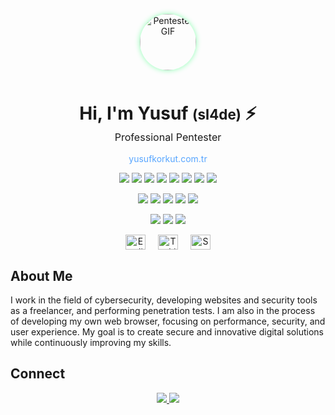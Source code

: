 <p align="center">
  <img src="https://media4.giphy.com/media/v1.Y2lkPTc5MGI3NjExMGlreGJhcGtva2VmNGpnaDlvNnF1enp2OHp0b3VvYzFmd2o5YnpjbiZlcD12MV9pbnRlcm5hbF9naWZfYnlfaWQmY3Q9Zw/QZy4VrLD54SaVVA2Ge/giphy.gif" alt="Pentester GIF" width="90" style="border-radius: 50%; box-shadow: 0 0 8px #8cffb2; margin-bottom: 10px;" />
</p>

<h1 align="center" style="margin-bottom:0;">
  Hi, I'm Yusuf <span style="font-size:0.8em;">(sl4de)</span> ⚡
</h1>
<p align="center" style="margin-top:0; font-size:1.15em;">
  Professional Pentester
</p>
<p align="center" style="margin-top:5px;">
  <a href="https://yusufkorkut.com.tr/" style="text-decoration: none; color: #58a6ff;">yusufkorkut.com.tr</a>
</p>

<p align="center">
  <img src="https://img.shields.io/badge/Python-3776AB?style=flat&logo=python&logoColor=white"/>
  <img src="https://img.shields.io/badge/Bash-4EAA25?style=flat&logo=gnubash&logoColor=white"/>
  <img src="https://img.shields.io/badge/JavaScript-F7DF1E?style=flat&logo=javascript&logoColor=black"/>
  <img src="https://img.shields.io/badge/TypeScript-3178C6?style=flat&logo=typescript&logoColor=white"/>
  <img src="https://img.shields.io/badge/C-00599C?style=flat&logo=c&logoColor=white"/>
  <img src="https://img.shields.io/badge/C++-00599C?style=flat&logo=c%2B%2B&logoColor=white"/>
  <img src="https://img.shields.io/badge/C%23-239120?style=flat&logo=c-sharp&logoColor=white"/>
  <img src="https://img.shields.io/badge/.NET-512BD4?style=flat&logo=.net&logoColor=white"/>
</p>

<p align="center" style="margin-top:10px;">
  <img src="https://img.shields.io/badge/Rust-000000?style=flat&logo=rust&logoColor=white"/>
  <img src="https://img.shields.io/badge/SQL-4479A1?style=flat&logo=mysql&logoColor=white"/>
  <img src="https://img.shields.io/badge/HTML5-E34F26?style=flat&logo=html5&logoColor=white"/>
  <img src="https://img.shields.io/badge/CSS3-1572B6?style=flat&logo=css3&logoColor=white"/>
  <img src="https://img.shields.io/badge/WebAssembly-654FF0?style=flat&logo=webassembly&logoColor=white"/>
</p>

<p align="center" style="margin-top:10px;">
  <img src="https://img.shields.io/badge/Git-F05032?style=flat&logo=git&logoColor=white"/>
  <img src="https://img.shields.io/badge/Mercurial-999999?style=flat&logo=mercurial&logoColor=white"/>
  <img src="https://img.shields.io/badge/Linux-FCC624?style=flat&logo=linux&logoColor=black"/>
</p>

<p align="center">
  <img src="https://raw.githubusercontent.com/hjnilsson/country-flags/master/svg/gb.svg" width="32" height="24" title="English (Advanced)" style="margin: 0 8px; vertical-align: middle;"/>
  <img src="https://raw.githubusercontent.com/hjnilsson/country-flags/master/svg/tr.svg" width="32" height="24" title="Turkish (Native)" style="margin: 0 8px; vertical-align: middle;"/>
  <img src="https://raw.githubusercontent.com/hjnilsson/country-flags/master/svg/es.svg" width="32" height="24" title="Spanish (Intermediate)" style="margin: 0 8px; vertical-align: middle;"/>
</p>

## About Me

I work in the field of cybersecurity, developing websites and security tools as a freelancer, and performing penetration tests. I am also in the process of developing my own web browser, focusing on performance, security, and user experience. My goal is to create secure and innovative digital solutions while continuously improving my skills.

## Connect

<p align="center">
  <a href="mailto:yusufkorkut@proton.me" title="Proton Mail">
    <img src="https://img.shields.io/badge/ProtonMail-8A8D93?style=flat&logo=protonmail&logoColor=white"/>
  </a>
  <a href="https://t.me/korkutyusuf" title="Telegram">
    <img src="https://img.shields.io/badge/Telegram-2CA5E0?style=flat&logo=telegram&logoColor=white"/>
  </a>
</p>